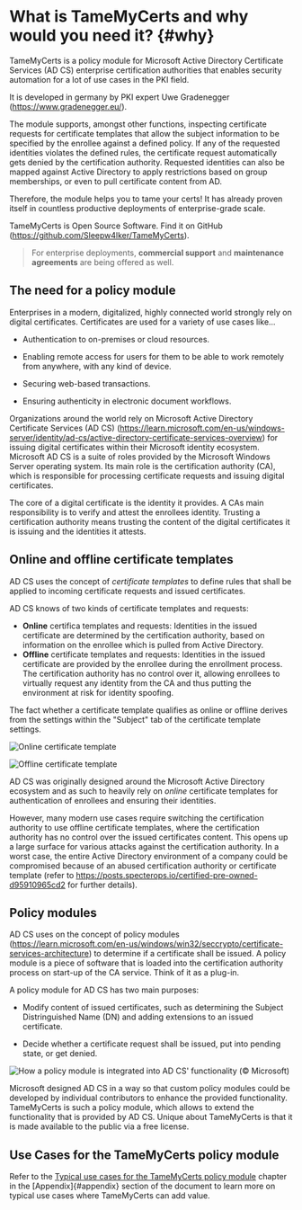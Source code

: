 # What is TameMyCerts and why would you need it? {#why}

TameMyCerts is a policy module for Microsoft Active Directory Certificate Services (AD CS) enterprise certification authorities that enables security automation for a lot of use cases in the PKI field.

It is developed in germany by PKI expert Uwe Gradenegger (<https://www.gradenegger.eu/>).

The module supports, amongst other functions, inspecting certificate requests for certificate templates that allow the subject information to be specified by the enrollee against a defined policy. If any of the requested identities violates the defined rules, the certificate request automatically gets denied by the certification authority. Requested identities can also be mapped against Active Directory to apply restrictions based on group memberships, or even to pull certificate content from AD.

Therefore, the module helps you to tame your certs! It has already proven itself in countless productive deployments of enterprise-grade scale.

TameMyCerts is Open Source Software. Find it on GitHub (<https://github.com/Sleepw4lker/TameMyCerts>).

> For enterprise deployments, **commercial support** and **maintenance agreements** are being offered as well.

## The need for a policy module

Enterprises in a modern, digitalized, highly connected world strongly rely on digital certificates. Certificates are used for a variety of use cases like...

- Authentication to on-premises or cloud resources.

- Enabling remote access for users for them to be able to work remotely from anywhere, with any kind of device.

- Securing web-based transactions.

- Ensuring authenticity in electronic document workflows.

Organizations around the world rely on Microsoft Active Directory Certificate Services (AD CS) (<https://learn.microsoft.com/en-us/windows-server/identity/ad-cs/active-directory-certificate-services-overview>) for issuing digital certificates within their Microsoft identity ecosystem. Microsoft AD CS is a suite of roles provided by the Microsoft Windows Server operating system. Its main role is the certification authority (CA), which is responsible for processing certificate requests and issuing digital certificates.

The core of a digital certificate is the identity it provides. A CAs main responsibility is to verify and attest the enrollees identity. Trusting a certification authority means trusting the content of the digital certificates it is issuing and the identities it attests.

## Online and offline certificate templates

AD CS uses the concept of _certificate templates_ to define rules that shall be applied to incoming certificate requests and issued certificates.

AD CS knows of two kinds of certificate templates and requests:

- **Online** certifica templates and requests: Identities in the issued certificate are determined by the certification authority, based on information on the enrollee which is pulled from Active Directory.
- **Offline** certificate templates and requests: Identities in the issued certificate are provided by the enrollee during the enrollment process. The certification authority has no control over it, allowing enrollees to virtually request any identity from the CA and thus putting the environment at risk for identity spoofing.

The fact whether a certificate template qualifies as online or offline derives from the settings within the "Subject" tab of the certificate template settings.

![Online certificate template](resources/online-template.png)

![Offline certificate template](resources/offline-template.png)

AD CS was originally designed around the Microsoft Active Directory ecosystem and as such to heavily rely on _online_ certificate templates for authentication of enrollees and ensuring their identities. 

However, many modern use cases require switching the certification authority to use offline certificate templates, where the certification authority has no control over the issued certificates content. This opens up a large surface for various attacks against the certification authority. In a worst case, the entire Active Directory environment of a company could be compromised because of an abused certification authority or certificate template (refer to <https://posts.specterops.io/certified-pre-owned-d95910965cd2> for further details).

## Policy modules

AD CS uses on the concept of policy modules (<https://learn.microsoft.com/en-us/windows/win32/seccrypto/certificate-services-architecture>) to determine if a certificate shall be issued. A policy module is a piece of software that is loaded into the certification authority process on start-up of the CA service. Think of it as a plug-in.

A policy module for AD CS has two main purposes:

- Modify content of issued certificates, such as determining the Subject Distringuished Name (DN) and adding extensions to an issued certificate.

- Decide whether a certificate request shall be issued, put into pending state, or get denied.

![How a policy module is integrated into AD CS' functionality (&#169; Microsoft)](resources/certapi.png)

Microsoft designed AD CS in a way so that custom policy modules could be developed by individual contributors to enhance the provided functionality. TameMyCerts is such a policy module, which allows to extend the functionality that is provided by AD CS. Unique about TameMyCerts is that it is made available to the public via a free license.

## Use Cases for the TameMyCerts policy module

Refer to the [Typical use cases for the TameMyCerts policy module](#use-cases) chapter in the [Appendix]{#appendix} section of the document to learn more on typical use cases where TameMyCerts can add value.
